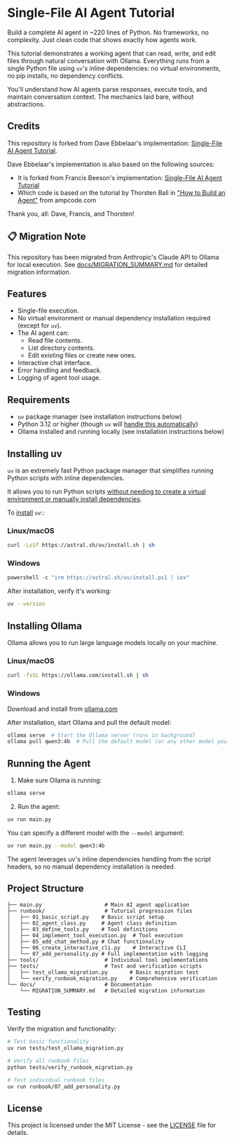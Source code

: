 # Single-File AI Agent Tutorial

Build a complete AI agent in ~220 lines of Python. No frameworks, no complexity. Just clean code that shows exactly how agents work.

This tutorial demonstrates a working agent that can read, write, and edit files through natural conversation with Ollama. Everything runs from a single Python file using `uv`'s inline dependencies: no virtual environments, no pip installs, no dependency conflicts.

You'll understand how AI agents parse responses, execute tools, and maintain conversation context. The mechanics laid bare, without abstractions.

## Credits

This repository is forked from Dave Ebbelaar's implementation: [Single-File AI Agent Tutorial](https://github.com/daveebbelaar/single-file-ai-agent-tutorial).

Dave Ebbelaar's implementation is also based on the following sources:
- It is forked from Francis Beeson's implementation: [Single-File AI Agent Tutorial](https://github.com/leobeeson/single-file-ai-agent-tutorial)
- Which code is based on the tutorial by Thorsten Ball in ["How to Build an Agent"](https://ampcode.com/how-to-build-an-agent) from ampcode.com

Thank you, all: Dave, Francis, and Thorsten!

## 📋 Migration Note
 
This repository has been migrated from Anthropic's Claude API to Ollama for local execution. See [docs/MIGRATION_SUMMARY.md](docs/MIGRATION_SUMMARY.md) for detailed migration information.

## Features

- Single-file execution.
- No virtual environment or manual dependency installation required (except for `uv`).
- The AI agent can:
  - Read file contents.
  - List directory contents.
  - Edit existing files or create new ones.
- Interactive chat interface.
- Error handling and feedback.
- Logging of agent tool usage.

## Requirements

- `uv` package manager (see installation instructions below)
- Python 3.12 or higher (though `uv` will [handle this automatically](https://docs.astral.sh/uv/concepts/python-versions/))
- Ollama installed and running locally (see installation instructions below)

## Installing uv

`uv` is an extremely fast Python package manager that simplifies running Python scripts with inline dependencies.

It allows you to run Python scripts [without needing to create a virtual environment or manually install dependencies](https://docs.astral.sh/uv/guides/scripts/#declaring-script-dependencies).

To [install](https://docs.astral.sh/uv/getting-started/installation/) `uv`::

### Linux/macOS

```bash
curl -LsSf https://astral.sh/uv/install.sh | sh
```

### Windows

```powershell
powershell -c "irm https://astral.sh/uv/install.ps1 | iex"
```

After installation, verify it's working:

```bash
uv --version
```

## Installing Ollama

Ollama allows you to run large language models locally on your machine.

### Linux/macOS

```bash
curl -fsSL https://ollama.com/install.sh | sh
```

### Windows

Download and install from [ollama.com](https://ollama.com/download)

After installation, start Ollama and pull the default model:

```bash
ollama serve  # Start the Ollama server (runs in background)
ollama pull qwen3:4b  # Pull the default model (or any other model you prefer)
```

## Running the Agent

1. Make sure Ollama is running:

```bash
ollama serve
```

2. Run the agent:

```bash
uv run main.py
```

You can specify a different model with the `--model` argument:

```bash
uv run main.py --model qwen3:4b
```

The agent leverages uv's inline dependencies handling from the script headers, so no manual dependency installation is needed.

## Project Structure

```
├── main.py                    # Main AI agent application
├── runbook/                   # Tutorial progression files
│   ├── 01_basic_script.py    # Basic script setup
│   ├── 02_agent_class.py     # Agent class definition
│   ├── 03_define_tools.py    # Tool definitions
│   ├── 04_implement_tool_execution.py  # Tool execution
│   ├── 05_add_chat_method.py # Chat functionality
│   ├── 06_create_interactive_cli.py    # Interactive CLI
│   └── 07_add_personality.py # Full implementation with logging
├── tools/                     # Individual tool implementations
├── tests/                     # Test and verification scripts
│   ├── test_ollama_migration.py       # Basic migration test
│   └── verify_runbook_migration.py    # Comprehensive verification
└── docs/                      # Documentation
    └── MIGRATION_SUMMARY.md   # Detailed migration information
```

## Testing

Verify the migration and functionality:

```bash
# Test basic functionality
uv run tests/test_ollama_migration.py

# Verify all runbook files
python tests/verify_runbook_migration.py

# Test individual runbook files
uv run runbook/07_add_personality.py
```

## License

This project is licensed under the MIT License - see the [LICENSE](LICENSE) file for details.

